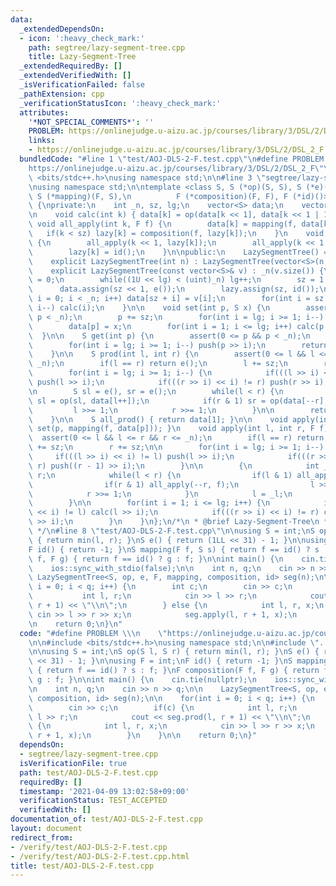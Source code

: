 ```yaml
---
data:
  _extendedDependsOn:
  - icon: ':heavy_check_mark:'
    path: segtree/lazy-segment-tree.cpp
    title: Lazy-Segment-Tree
  _extendedRequiredBy: []
  _extendedVerifiedWith: []
  _isVerificationFailed: false
  _pathExtension: cpp
  _verificationStatusIcon: ':heavy_check_mark:'
  attributes:
    '*NOT_SPECIAL_COMMENTS*': ''
    PROBLEM: https://onlinejudge.u-aizu.ac.jp/courses/library/3/DSL/2/DSL_2_F
    links:
    - https://onlinejudge.u-aizu.ac.jp/courses/library/3/DSL/2/DSL_2_F
  bundledCode: "#line 1 \"test/AOJ-DLS-2-F.test.cpp\"\n#define PROBLEM \\\n    \"\
    https://onlinejudge.u-aizu.ac.jp/courses/library/3/DSL/2/DSL_2_F\"\n\n#include\
    \ <bits/stdc++.h>\nusing namespace std;\n\n#line 3 \"segtree/lazy-segment-tree.cpp\"\
    \nusing namespace std;\n\ntemplate <class S, S (*op)(S, S), S (*e)(), class F,\
    \ S (*mapping)(F, S),\n          F (*composition)(F, F), F (*id)()>\nclass LazySegmentTree\
    \ {\nprivate:\n    int _n, sz, lg;\n    vector<S> data;\n    vector<F> lazy;\n\
    \n    void calc(int k) { data[k] = op(data[k << 1], data[k << 1 | 1]); }\n   \
    \ void all_apply(int k, F f) {\n        data[k] = mapping(f, data[k]);\n     \
    \   if(k < sz) lazy[k] = composition(f, lazy[k]);\n    }\n    void push(int k)\
    \ {\n        all_apply(k << 1, lazy[k]);\n        all_apply(k << 1 | 1, lazy[k]);\n\
    \        lazy[k] = id();\n    }\n\npublic:\n    LazySegmentTree() = default;\n\
    \    explicit LazySegmentTree(int n) : LazySegmentTree(vector<S>(n, e())) {}\n\
    \    explicit LazySegmentTree(const vector<S>& v) : _n(v.size()) {\n        lg\
    \ = 0;\n        while((1U << lg) < (uint)_n) lg++;\n        sz = 1 << lg;\n  \
    \      data.assign(sz << 1, e());\n        lazy.assign(sz, id());\n        for(int\
    \ i = 0; i < _n; i++) data[sz + i] = v[i];\n        for(int i = sz - 1; i >= 1;\
    \ i--) calc(i);\n    }\n\n    void set(int p, S x) {\n        assert(0 <= p &&\
    \ p < _n);\n        p += sz;\n        for(int i = lg; i >= 1; i--) push(p >> i);\n\
    \        data[p] = x;\n        for(int i = 1; i <= lg; i++) calc(p >> i);\n  \
    \  }\n\n    S get(int p) {\n        assert(0 <= p && p < _n);\n        p += sz;\n\
    \        for(int i = lg; i >= 1; i--) push(p >> i);\n        return data[p];\n\
    \    }\n\n    S prod(int l, int r) {\n        assert(0 <= l && l <= r && r <=\
    \ _n);\n        if(l == r) return e();\n        l += sz;\n        r += sz;\n\n\
    \        for(int i = lg; i >= 1; i--) {\n            if(((l >> i) << i) != l)\
    \ push(l >> i);\n            if(((r >> i) << i) != r) push(r >> i);\n        }\n\
    \n        S sl = e(), sr = e();\n        while(l < r) {\n            if(l & 1)\
    \ sl = op(sl, data[l++]);\n            if(r & 1) sr = op(data[--r], sr);\n   \
    \         l >>= 1;\n            r >>= 1;\n        }\n\n        return op(sl, sr);\n\
    \    }\n\n    S all_prod() { return data[1]; }\n\n    void apply(int p, F f) {\
    \ set(p, mapping(f, data[p])); }\n    void apply(int l, int r, F f) {\n      \
    \  assert(0 <= l && l <= r && r <= _n);\n        if(l == r) return;\n        l\
    \ += sz;\n        r += sz;\n\n        for(int i = lg; i >= 1; i--) {\n       \
    \     if(((l >> i) << i) != l) push(l >> i);\n            if(((r >> i) << i) !=\
    \ r) push((r - 1) >> i);\n        }\n\n        {\n            int _l = l, _r =\
    \ r;\n            while(l < r) {\n                if(l & 1) all_apply(l++, f);\n\
    \                if(r & 1) all_apply(--r, f);\n                l >>= 1;\n    \
    \            r >>= 1;\n            }\n            l = _l;\n            r = _r;\n\
    \        }\n\n        for(int i = 1; i <= lg; i++) {\n            if(((l >> i)\
    \ << i) != l) calc(l >> i);\n            if(((r >> i) << i) != r) calc((r - 1)\
    \ >> i);\n        }\n    }\n};\n/*\n * @brief Lazy-Segment-Tree\n * @docs docs/lazy-segment-tree.md\n\
    \ */\n#line 8 \"test/AOJ-DLS-2-F.test.cpp\"\n\nusing S = int;\nS op(S l, S r)\
    \ { return min(l, r); }\nS e() { return (1LL << 31) - 1; }\n\nusing F = int;\n\
    F id() { return -1; }\nS mapping(F f, S s) { return f == id() ? s : f; }\nF composition(F\
    \ f, F g) { return f == id() ? g : f; }\n\nint main() {\n    cin.tie(nullptr);\n\
    \    ios::sync_with_stdio(false);\n\n    int n, q;\n    cin >> n >> q;\n\n   \
    \ LazySegmentTree<S, op, e, F, mapping, composition, id> seg(n);\n\n    for(int\
    \ i = 0; i < q; i++) {\n        int c;\n        cin >> c;\n        if(c) {\n \
    \           int l, r;\n            cin >> l >> r;\n            cout << seg.prod(l,\
    \ r + 1) << \"\\n\";\n        } else {\n            int l, r, x;\n           \
    \ cin >> l >> r >> x;\n            seg.apply(l, r + 1, x);\n        }\n    }\n\
    \n    return 0;\n}\n"
  code: "#define PROBLEM \\\n    \"https://onlinejudge.u-aizu.ac.jp/courses/library/3/DSL/2/DSL_2_F\"\
    \n\n#include <bits/stdc++.h>\nusing namespace std;\n\n#include \"../segtree/lazy-segment-tree.cpp\"\
    \n\nusing S = int;\nS op(S l, S r) { return min(l, r); }\nS e() { return (1LL\
    \ << 31) - 1; }\n\nusing F = int;\nF id() { return -1; }\nS mapping(F f, S s)\
    \ { return f == id() ? s : f; }\nF composition(F f, F g) { return f == id() ?\
    \ g : f; }\n\nint main() {\n    cin.tie(nullptr);\n    ios::sync_with_stdio(false);\n\
    \n    int n, q;\n    cin >> n >> q;\n\n    LazySegmentTree<S, op, e, F, mapping,\
    \ composition, id> seg(n);\n\n    for(int i = 0; i < q; i++) {\n        int c;\n\
    \        cin >> c;\n        if(c) {\n            int l, r;\n            cin >>\
    \ l >> r;\n            cout << seg.prod(l, r + 1) << \"\\n\";\n        } else\
    \ {\n            int l, r, x;\n            cin >> l >> r >> x;\n            seg.apply(l,\
    \ r + 1, x);\n        }\n    }\n\n    return 0;\n}"
  dependsOn:
  - segtree/lazy-segment-tree.cpp
  isVerificationFile: true
  path: test/AOJ-DLS-2-F.test.cpp
  requiredBy: []
  timestamp: '2021-04-09 13:02:58+09:00'
  verificationStatus: TEST_ACCEPTED
  verifiedWith: []
documentation_of: test/AOJ-DLS-2-F.test.cpp
layout: document
redirect_from:
- /verify/test/AOJ-DLS-2-F.test.cpp
- /verify/test/AOJ-DLS-2-F.test.cpp.html
title: test/AOJ-DLS-2-F.test.cpp
---
```

